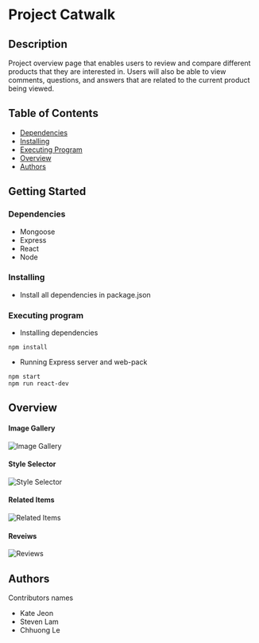 # Project Catwalk 

## Description

Project overview page that enables users to review and compare different products that they are interested in. Users will also be able to view comments, questions, and answers that are related to the current product being viewed.

## Table of Contents

<!--ts-->
* [Dependencies](#Dependencies)
* [Installing](#Installing)
* [Executing Program](#Executing-Program)
* [Overview](#Overview)
* [Authors](#Authors)
<!--te-->

## Getting Started

### Dependencies

* Mongoose
* Express
* React
* Node

### Installing

* Install all dependencies in package.json

### Executing program

* Installing dependencies
```
npm install
```

* Running Express server and web-pack
```
npm start
npm run react-dev
```
## Overview
#### Image Gallery
![Image Gallery](https://media.giphy.com/media/cTfinp0CcK5dMvWk05/giphy.gif)
#### Style Selector
![Style Selector](https://media.giphy.com/media/o7hIkwo2ethgDPMLgB/giphy.gif)
#### Related Items
![Related Items](https://media.giphy.com/media/TJOxGmWQKwZV18rPK3/giphy.gif)
#### Reveiws
![Reviews](https://media.giphy.com/media/QLCGHnzVbH20tGTTXF/giphy.gif)


## Authors

Contributors names
* Kate Jeon
* Steven Lam
* Chhuong Le
